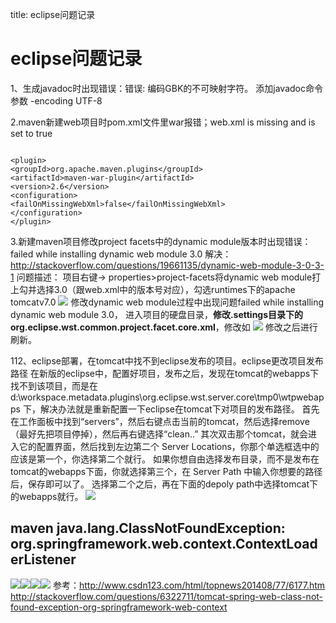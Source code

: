 title: eclipse问题记录 

#  eclipse问题记录 
1、生成javadoc时出现错误：错误: 编码GBK的不可映射字符。
添加javadoc命令参数 -encoding UTF-8 

2.maven新建web项目时pom.xml文件里<packaging>war</packaging>报错；web.xml is missing and <failOnMissingWebXml> is set to true
```

<plugin>
<groupId>org.apache.maven.plugins</groupId>
<artifactId>maven-war-plugin</artifactId>
<version>2.6</version>
<configuration>
<failOnMissingWebXml>false</failOnMissingWebXml>
</configuration>
</plugin>

```

3.新建maven项目修改project facets中的dynamic module版本时出现错误：failed while installing dynamic web module 3.0
解决：http://stackoverflow.com/questions/19661135/dynamic-web-module-3-0-3-1
问题描述：
项目右键-> properties>project-facets将dynamic web module打上勾并选择3.0（跟web.xml中的版本号对应），勾选runtimes下的apache tomcatv7.0
![](/data/dokuwiki/tooluse/pasted/20150907-174755.png)
修改dynamic web module过程中出现问题failed while installing dynamic web module 3.0，
进入项目的硬盘目录，**修改.settings目录下的org.eclipse.wst.common.project.facet.core.xml**，修改如
![](/data/dokuwiki/tooluse/pasted/20150907-174847.png)
修改之后进行刷新。

112、eclipse部署，在tomcat中找不到eclipse发布的项目。eclipse更改项目发布路径
在新版的eclipse中，配置好项目，发布之后，发现在tomcat的webapps下找不到该项目，而是在d:\workspace\.metadata\.plugins\org.eclipse.wst.server.core\tmp0\wtpwebapps
下，解决办法就是重新配置一下eclipse在tomcat下对项目的发布路径。
首先在工作面板中找到“servers”，然后右键点击当前的tomcat，然后选择remove（最好先把项目停掉），然后再右键选择“clean..”
其次双击那个tomcat，就会进入它的配置界面，然后找到左边第二个 Server Locations，你那个单选框选中的应该是第一个，你选择第二个就行。
如果你想自由选择发布目录，而不是发布在tomcat的webapps下面，你就选择第三个，在 Server Path 中输入你想要的路径后，保存即可以了。
选择第二个之后，再在下面的depoly path中选择tomcat下的webapps就行。
![](/data/dokuwiki/tooluse/pasted/20150902-111721.png)

##  maven java.lang.ClassNotFoundException: org.springframework.web.context.ContextLoaderListener 
![](/data/dokuwiki/tooluse/pasted/20151101-011318.png)![](/data/dokuwiki/tooluse/pasted/20151101-011323.png)![](/data/dokuwiki/tooluse/pasted/20151101-011328.png)![](/data/dokuwiki/tooluse/pasted/20151101-011334.png)
参考：http://www.csdn123.com/html/topnews201408/77/6177.htm http://stackoverflow.com/questions/6322711/tomcat-spring-web-class-not-found-exception-org-springframework-web-context